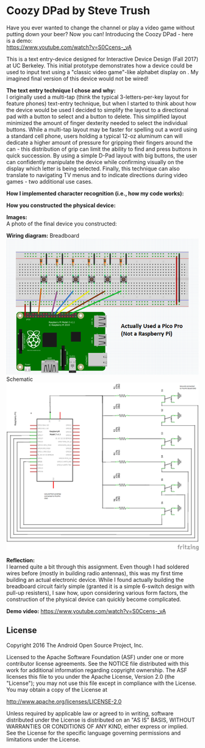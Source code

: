 Coozy DPad by Steve Trush
=====================================

Have you ever wanted to change the channel or play a video game without putting down your beer? Now you can! 
Introducing the Coozy DPad - here is a demo: <br>
https://www.youtube.com/watch?v=S0Ccens-_vA

This is a text entry-device designed for Interactive Device Design (Fall 2017) at UC Berkeley. This initial prototype demonstrates how a device could be used to input text using a "classic video game"-like alphabet display on . My imagined final version of this device would not be wired!

<b>The text entry technique I chose and why:</b><br>
I originally used a multi-tap (think the typical 3-letters-per-key layout for feature phones) text-entry technique, but when I started to think about how the device would be used I decided to simplify the layout to a directional pad with a button to select and a button to delete. This simplified layout minimized the amount of finger dexterity needed to select the individual buttons. While a multi-tap layout may be faster for spelling out a word using a standard cell phone, users holding a typical 12-oz aluminum can will dedicate a higher amount of pressure for gripping their fingers around the can - this distribution of grip can limit the ability to find and press buttons in quick succession. By using a simple D-Pad layout with big buttons, the user can confidently manipulate the device while confirming visually on the display which letter is being selected. Finally, this technique can also translate to navigating TV menus and to indicate directions during video games - two additional use cases.

<b>How I implemented character recognition (i.e., how my code works):</b>

<b>How you constructed the physical device:</b>

<b>Images:</b><br>
A photo of the final device you constructed:

<b>Wiring diagram:</b> 
Breadboard<br>
<img src="./coozydpad_breadboard.PNG"/><br>
Schematic<br>
<img src="./coozydpad_schematic.png"/>

<b>Reflection:</b><br> 
I learned quite a bit through this assignment. Even though I had soldered wires before (mostly in building radio antennas), this was my first time building an actual electronic device. While I found actually building the breadboard circuit fairly simple (granted it is a simple 6-switch design with pull-up resisters), I saw how, upon considering various form factors, the construction of the physical device can quickly become complicated. 


<b>Demo video:</b> https://www.youtube.com/watch?v=S0Ccens-_vA


License
-------

Copyright 2016 The Android Open Source Project, Inc.

Licensed to the Apache Software Foundation (ASF) under one or more contributor
license agreements.  See the NOTICE file distributed with this work for
additional information regarding copyright ownership.  The ASF licenses this
file to you under the Apache License, Version 2.0 (the "License"); you may not
use this file except in compliance with the License.  You may obtain a copy of
the License at

  http://www.apache.org/licenses/LICENSE-2.0

Unless required by applicable law or agreed to in writing, software
distributed under the License is distributed on an "AS IS" BASIS, WITHOUT
WARRANTIES OR CONDITIONS OF ANY KIND, either express or implied.  See the
License for the specific language governing permissions and limitations under
the License.
